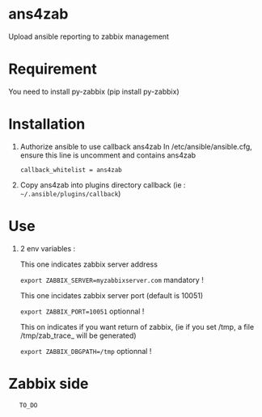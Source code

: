 # ans4zab
Upload ansible reporting to zabbix management

# Requirement 

You need to install py-zabbix (pip install py-zabbix)

# Installation

   1. Authorize ansible to use callback ans4zab
      In /etc/ansible/ansible.cfg, ensure this line is uncomment and contains ans4zab
      
      ```callback_whitelist = ans4zab```
   
   2. Copy ans4zab into plugins directory callback (ie : ```~/.ansible/plugins/callback```)
   
# Use 

   1. 2 env variables :
   
      This one indicates zabbix server address
      
      ```export ZABBIX_SERVER=myzabbixserver.com``` mandatory !
      
      This one incidates zabbix server port (default is 10051)
      
      ```export ZABBIX_PORT=10051``` optionnal !
      
      This on indicates if you want return of zabbix, (ie if you set /tmp, a file /tmp/zab_trace_<hostname> will be generated)
  
      ```export ZABBIX_DBGPATH=/tmp``` optionnal !
      
  # Zabbix side    
  
       TO_DO
      

